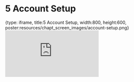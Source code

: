 # 5 Account Setup
 
{type: iframe, title:5 Account Setup, width:800, height:600, poster:resources/chapt_screen_images/account-setup.png}
![](https://datatrail-jhu.github.io/DataTrail_ReOrg/no_toc/account-setup.html)
 

 
